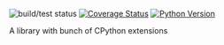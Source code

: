 
![build/test status](https://jenkins.home.a1ezzz.ru/buildStatus/icon?job=wasp-c-extensions%2Fmain&subject=build/tests)
[![Coverage Status](https://coveralls.io/repos/github/a1ezzz/wasp-c-extensions/badge.svg?branch=main)](https://coveralls.io/github/a1ezzz/wasp-c-extensions?branch=main)
[![Python Version](https://img.shields.io/pypi/pyversions/wasp-c-extensions.svg)](https://pypi.python.org/pypi/wasp-c-extensions)

A library with bunch of CPython extensions
